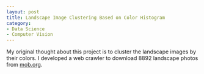 ```yaml
---
layout: post
title: Landscape Image Clustering Based on Color Histogram
category:
- Data Science
- Computer Vision
---
```


My original thought about this project is to cluster the landscape images by their colors. I developed a web crawler to download 8892 landscape photos from [mob.org](https://wallpaper.mob.org/gallery/tag=landscape/).
